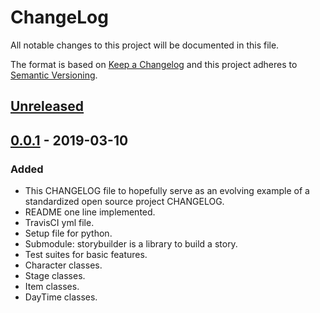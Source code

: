 # ChangeLog
All notable changes to this project will be documented in this file.

The format is based on [Keep a Changelog](http://keepachangelog.com/en/1.0.0/)
and this project adheres to [Semantic Versioning](http://semver.org/spec/v2.0.0.html).

## [Unreleased]

## [0.0.1] - 2019-03-10
### Added
- This CHANGELOG file to hopefully serve as an evolving example of a standardized open source project CHANGELOG.
- README one line implemented.
- TravisCI yml file.
- Setup file for python.
- Submodule: storybuilder is a library to build a story.
- Test suites for basic features.
- Character classes.
- Stage classes.
- Item classes.
- DayTime classes.

[Unreleased]: https://github.com/nagisc007/prj_estar/compare/v0.0.1...HEAD
[0.0.1]: https://github.com/nagisc007/prj_estar/releases/v0.0.1
